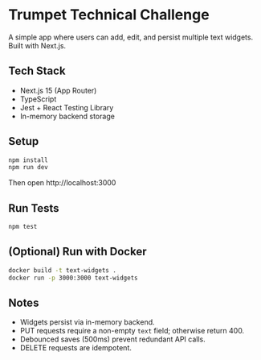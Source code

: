 # Trumpet Technical Challenge

A simple app where users can add, edit, and persist multiple text widgets. Built with Next.js.

## Tech Stack

- Next.js 15 (App Router)
- TypeScript
- Jest + React Testing Library
- In-memory backend storage

## Setup

```bash
npm install
npm run dev
```

Then open http://localhost:3000

## Run Tests

```bash
npm test
```

## (Optional) Run with Docker

```bash
docker build -t text-widgets .
docker run -p 3000:3000 text-widgets
```

## Notes

- Widgets persist via in-memory backend.
- PUT requests require a non-empty `text` field; otherwise return 400.
- Debounced saves (500ms) prevent redundant API calls.
- DELETE requests are idempotent.
